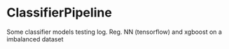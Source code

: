 # ClassifierPipeline
Some classifier models testing log. Reg. NN (tensorflow) and xgboost on a imbalanced dataset
